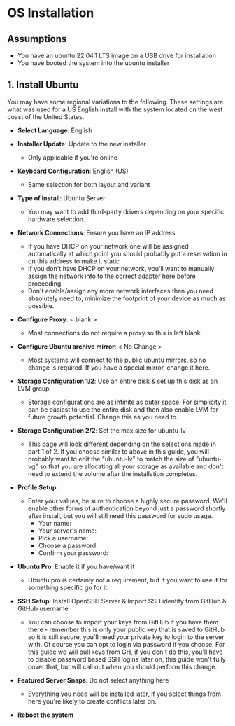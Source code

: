 # OS Installation

## Assumptions

- You have an ubuntu 22.04.1 LTS image on a USB drive for installation
- You have booted the system into the ubuntu installer

## 1. Install Ubuntu

You may have some regional variations to the following. These settings are what was used for a US English install with the system located on the west coast of the United States.

- **Select Language**: English

- **Installer Update**: Update to the new installer

  - Only applicable if you're online

- **Keyboard Configuration**: English (US)

  - Same selection for both layout and variant

- **Type of Install**: Ubuntu Server

  - You may want to add third-party drivers depending on your specific hardware selection.

- **Network Connections**: Ensure you have an IP address

  - If you have DHCP on your network one will be assigned automatically at which point you should probably put a reservation in on this address to make it static
  - If you don't have DHCP on your network, you'll want to manually assign the network info to the correct adapter here before proceeding.
  - Don't enable/assign any more network interfaces than you need absolutely need to, minimize the footprint of your device as much as possible.

- **Configure Proxy**: < blank >

  - Most connections do not require a proxy so this is left blank.

- **Configure Ubuntu archive mirror**: < No Change >

  - Most systems will connect to the public ubuntu mirrors, so no change is required. If you have a special mirror, change it here.

- **Storage Configuration 1/2**: Use an entire disk & set up this disk as an LVM group

  - Storage configurations are as infinite as outer space. For simplicity it can be easiest to use the entire disk and then also enable LVM for future growth potential. Change this as you need to.

- **Storage Configuration 2/2**: Set the max size for ubuntu-lv

  - This page will look different depending on the selections made in part 1 of 2. If you choose similar to above in this guide, you will probably want to edit the "ubuntu-lv" to match the size of "ubuntu-vg" so that you are allocating all your storage as available and don't need to extend the volume after the installation completes.

- **Profile Setup**:

  - Enter your values, be sure to choose a highly secure password. We'll enable other forms of authentication beyond just a password shortly after install, but you will still need this password for sudo usage.
    - Your name:
    - Your server's name:
    - Pick a username:
    - Choose a password:
    - Confirm your password:

- **Ubuntu Pro**: Enable it if you have/want it

  - Ubuntu pro is certainly not a requirement, but if you want to use it for something specific go for it.

- **SSH Setup**: Install OpenSSH Server & Import SSH identity from GitHub & GitHub username

  - You can choose to import your keys from GitHub if you have them there - remember this is only your public key that is saved to GitHub so it is still secure, you'll need your private key to login to the server with. Of course you can opt to login via password if you choose. For this guide we will pull keys from GH, if you don't do this, you'll have to disable password based SSH logins later on, this guide won't fully cover that, but will call out when you should perform this change.

- **Featured Server Snaps**: Do not select anything here

  - Everything you need will be installed later, if you select things from here you're likely to create conflicts later on.

- **Reboot the system**
